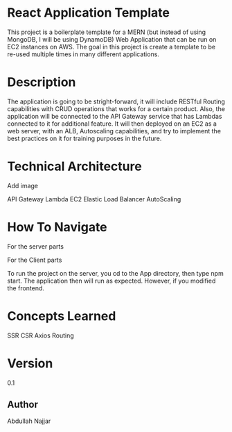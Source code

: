 # React Application Template

This project is a boilerplate template for a MERN (but instead of using MongoDB, I will be using DynamoDB) Web Application that can be run on EC2 instances on AWS. The goal in this project is create a template to be re-used multiple times in many different applications.

# Description

The application is going to be stright-forward, it will include RESTful Routing capabilities with CRUD operations that works for a certain product. Also, the application will be connected to the API Gateway service that has Lambdas connected to it for additional feature. It will then deployed on an EC2 as a web server, with an ALB, Autoscaling capabilities, and try to implement the best practices on it for training purposes in the future.

# Technical Architecture

Add image

API Gateway
Lambda
EC2
Elastic Load Balancer
AutoScaling

# How To Navigate

For the server parts


For the Client parts

To run the project on the server, you cd to the App directory, then type npm start.
The application then will run as expected. However, if you modified the frontend.

# Concepts Learned

SSR
CSR
Axios
Routing


# Version

0.1

## Author

Abdullah Najjar
